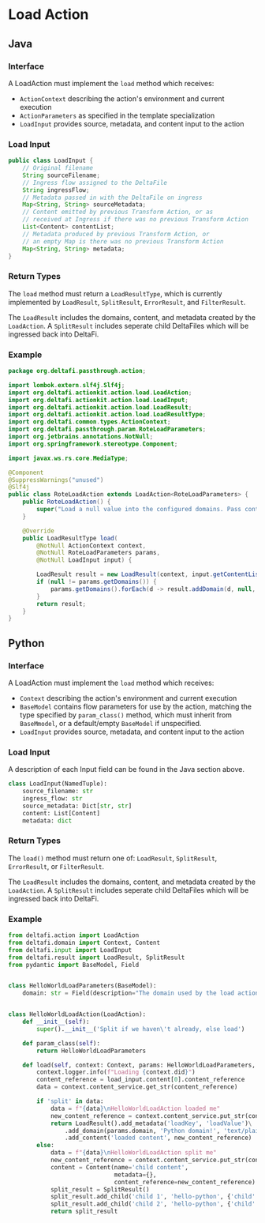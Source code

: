 # Load Action

## Java

### Interface

A LoadAction must implement the `load` method which receives:
* `ActionContext` describing the action's environment and current execution
* `ActionParameters` as specified in the template specialization
* `LoadInput` provides source, metadata, and content input to the action

### Load Input

```java
public class LoadInput {
    // Original filename
    String sourceFilename;
    // Ingress flow assigned to the DeltaFile
    String ingressFlow;
    // Metadata passed in with the DeltaFile on ingress
    Map<String, String> sourceMetadata;
    // Content emitted by previous Transform Action, or as
    // received at Ingress if there was no previous Transform Action
    List<Content> contentList;
    // Metadata produced by previous Transform Action, or
    // an empty Map is there was no previous Transform Action
    Map<String, String> metadata;
}
```

### Return Types

The `load` method must return a `LoadResultType`, which is currently implemented by `LoadResult`, `SplitResult`, `ErrorResult`, and `FilterResult`.

The `LoadResult` includes the domains, content, and metadata created by the `LoadAction`.
A `SplitResult` includes seperate child DeltaFiles which will be ingressed back into DeltaFi.

### Example

```java
package org.deltafi.passthrough.action;

import lombok.extern.slf4j.Slf4j;
import org.deltafi.actionkit.action.load.LoadAction;
import org.deltafi.actionkit.action.load.LoadInput;
import org.deltafi.actionkit.action.load.LoadResult;
import org.deltafi.actionkit.action.load.LoadResultType;
import org.deltafi.common.types.ActionContext;
import org.deltafi.passthrough.param.RoteLoadParameters;
import org.jetbrains.annotations.NotNull;
import org.springframework.stereotype.Component;

import javax.ws.rs.core.MediaType;

@Component
@SuppressWarnings("unused")
@Slf4j
public class RoteLoadAction extends LoadAction<RoteLoadParameters> {
    public RoteLoadAction() {
        super("Load a null value into the configured domains. Pass content through as received");
    }

    @Override
    public LoadResultType load(
        @NotNull ActionContext context,
        @NotNull RoteLoadParameters params,
        @NotNull LoadInput input) {

        LoadResult result = new LoadResult(context, input.getContentList());
        if (null != params.getDomains()) {
            params.getDomains().forEach(d -> result.addDomain(d, null, MediaType.TEXT_PLAIN));
        }
        return result;
    }
}
```

## Python

### Interface

A LoadAction must implement the `load` method which receives:
* `Context` describing the action's environment and current execution
* `BaseModel` contains flow parameters for use by the action, matching the type specified by `param_class()` method, which must inherit from `BaseMmodel`, or a default/empty `BaseModel` if unspecified.
* `LoadInput` provides source, metadata, and content input to the action

### Load Input

A description of each Input field can be found in the Java section above.

```python
class LoadInput(NamedTuple):
    source_filename: str
    ingress_flow: str
    source_metadata: Dict[str, str]
    content: List[Content]
    metadata: dict
```

### Return Types

The `load()` method must return one of: `LoadResult`, `SplitResult`, `ErrorResult`, or `FilterResult`.

The `LoadResult` includes the domains, content, and metadata created by the `LoadAction`.
A `SplitResult` includes seperate child DeltaFiles which will be ingressed back into DeltaFi.

### Example

```python
from deltafi.action import LoadAction
from deltafi.domain import Context, Content
from deltafi.input import LoadInput
from deltafi.result import LoadResult, SplitResult
from pydantic import BaseModel, Field


class HelloWorldLoadParameters(BaseModel):
    domain: str = Field(description="The domain used by the load action")


class HelloWorldLoadAction(LoadAction):
    def __init__(self):
        super().__init__('Split if we haven\'t already, else load')

    def param_class(self):
        return HelloWorldLoadParameters

    def load(self, context: Context, params: HelloWorldLoadParameters, load_input: LoadInput):
        context.logger.info(f"Loading {context.did}")
        content_reference = load_input.content[0].content_reference
        data = context.content_service.get_str(content_reference)

        if 'split' in data:
            data = f"{data}\nHelloWorldLoadAction loaded me"
            new_content_reference = context.content_service.put_str(context.did, data, 'test/plain')
            return LoadResult().add_metadata('loadKey', 'loadValue')\
                .add_domain(params.domain, 'Python domain!', 'text/plain')\
                .add_content('loaded content', new_content_reference)
        else:
            data = f"{data}\nHelloWorldLoadAction split me"
            new_content_reference = context.content_service.put_str(context.did, data, 'test/plain')
            content = Content(name='child content',
                              metadata={},
                              content_reference=new_content_reference)
            split_result = SplitResult()
            split_result.add_child('child 1', 'hello-python', {'child': 'first'}, [content])
            split_result.add_child('child 2', 'hello-python', {'child': 'second'}, [content])
            return split_result
```
